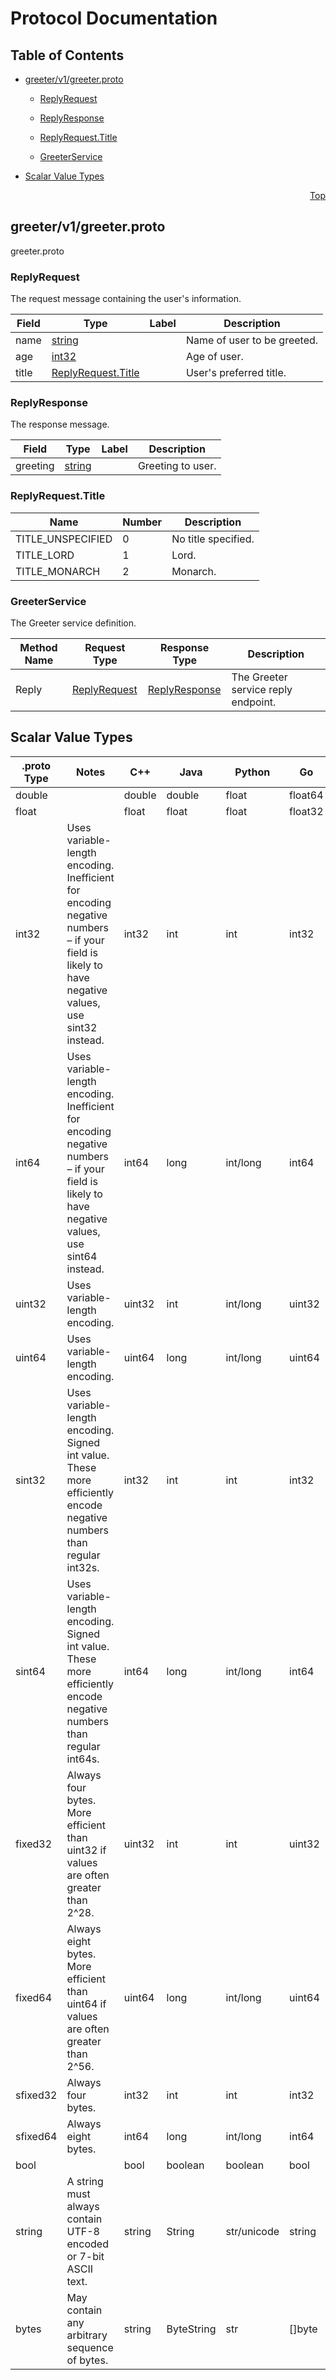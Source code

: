# Protocol Documentation
<a name="top"></a>

## Table of Contents

- [greeter/v1/greeter.proto](#greeter_v1_greeter-proto)
    - [ReplyRequest](#greeter-v1-ReplyRequest)
    - [ReplyResponse](#greeter-v1-ReplyResponse)
  
    - [ReplyRequest.Title](#greeter-v1-ReplyRequest-Title)
  
    - [GreeterService](#greeter-v1-GreeterService)
  
- [Scalar Value Types](#scalar-value-types)



<a name="greeter_v1_greeter-proto"></a>
<p align="right"><a href="#top">Top</a></p>

## greeter/v1/greeter.proto
greeter.proto


<a name="greeter-v1-ReplyRequest"></a>

### ReplyRequest
The request message containing the user&#39;s information.


| Field | Type | Label | Description |
| ----- | ---- | ----- | ----------- |
| name | [string](#string) |  | Name of user to be greeted. |
| age | [int32](#int32) |  | Age of user. |
| title | [ReplyRequest.Title](#greeter-v1-ReplyRequest-Title) |  | User&#39;s preferred title. |






<a name="greeter-v1-ReplyResponse"></a>

### ReplyResponse
The response message.


| Field | Type | Label | Description |
| ----- | ---- | ----- | ----------- |
| greeting | [string](#string) |  | Greeting to user. |





 


<a name="greeter-v1-ReplyRequest-Title"></a>

### ReplyRequest.Title


| Name | Number | Description |
| ---- | ------ | ----------- |
| TITLE_UNSPECIFIED | 0 | No title specified. |
| TITLE_LORD | 1 | Lord. |
| TITLE_MONARCH | 2 | Monarch. |


 

 


<a name="greeter-v1-GreeterService"></a>

### GreeterService
The Greeter service definition.

| Method Name | Request Type | Response Type | Description |
| ----------- | ------------ | ------------- | ------------|
| Reply | [ReplyRequest](#greeter-v1-ReplyRequest) | [ReplyResponse](#greeter-v1-ReplyResponse) | The Greeter service reply endpoint. |

 



## Scalar Value Types

| .proto Type | Notes | C++ | Java | Python | Go | C# | PHP | Ruby |
| ----------- | ----- | --- | ---- | ------ | -- | -- | --- | ---- |
| <a name="double" /> double |  | double | double | float | float64 | double | float | Float |
| <a name="float" /> float |  | float | float | float | float32 | float | float | Float |
| <a name="int32" /> int32 | Uses variable-length encoding. Inefficient for encoding negative numbers – if your field is likely to have negative values, use sint32 instead. | int32 | int | int | int32 | int | integer | Bignum or Fixnum (as required) |
| <a name="int64" /> int64 | Uses variable-length encoding. Inefficient for encoding negative numbers – if your field is likely to have negative values, use sint64 instead. | int64 | long | int/long | int64 | long | integer/string | Bignum |
| <a name="uint32" /> uint32 | Uses variable-length encoding. | uint32 | int | int/long | uint32 | uint | integer | Bignum or Fixnum (as required) |
| <a name="uint64" /> uint64 | Uses variable-length encoding. | uint64 | long | int/long | uint64 | ulong | integer/string | Bignum or Fixnum (as required) |
| <a name="sint32" /> sint32 | Uses variable-length encoding. Signed int value. These more efficiently encode negative numbers than regular int32s. | int32 | int | int | int32 | int | integer | Bignum or Fixnum (as required) |
| <a name="sint64" /> sint64 | Uses variable-length encoding. Signed int value. These more efficiently encode negative numbers than regular int64s. | int64 | long | int/long | int64 | long | integer/string | Bignum |
| <a name="fixed32" /> fixed32 | Always four bytes. More efficient than uint32 if values are often greater than 2^28. | uint32 | int | int | uint32 | uint | integer | Bignum or Fixnum (as required) |
| <a name="fixed64" /> fixed64 | Always eight bytes. More efficient than uint64 if values are often greater than 2^56. | uint64 | long | int/long | uint64 | ulong | integer/string | Bignum |
| <a name="sfixed32" /> sfixed32 | Always four bytes. | int32 | int | int | int32 | int | integer | Bignum or Fixnum (as required) |
| <a name="sfixed64" /> sfixed64 | Always eight bytes. | int64 | long | int/long | int64 | long | integer/string | Bignum |
| <a name="bool" /> bool |  | bool | boolean | boolean | bool | bool | boolean | TrueClass/FalseClass |
| <a name="string" /> string | A string must always contain UTF-8 encoded or 7-bit ASCII text. | string | String | str/unicode | string | string | string | String (UTF-8) |
| <a name="bytes" /> bytes | May contain any arbitrary sequence of bytes. | string | ByteString | str | []byte | ByteString | string | String (ASCII-8BIT) |

